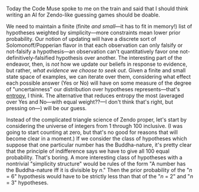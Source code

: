 Today the Code Muse spoke to me on the train and said that I should think writing an AI for Zendo-like guessing games should be doable.

We need to maintain a finite (finite _and small_—it has to fit in memory!) list of hypotheses weighted by simplicity—more constraints mean lower prior probability. Our notion of updating will have a discrete sort of Solomonoff/Popperian flavor in that each observation can only falsify or not-falsify a hypothesis—an observation can't quantitatively favor one not-definitively-falsified hypothesis over another. The interesting part of the endeavor, then, is _not_ how we update our beliefs in response to evidence, but rather, _what evidence we choose to seek out_. Given a finite and small state space of examples, we can iterate over them, considering what effect each possible answer (Yes or No) will have on some measure of the degree of "uncertainness" our distribution over hypotheses represents—that's [entropy](https://en.wikipedia.org/wiki/Entropy_%28information_theory%29), I think. The alternative that reduces entropy the most (averaged over Yes and No—with equal weight??—I don't think that's right, but pressing on—) will be our guess.

Instead of the complicated triangle science of Zendo proper, let's start by considering the universe of integers from 1 through 100 inclusive. (I was going to start counting at zero, but that's no good for reasons that will become clear in a moment.) If we consider the class of hypotheses which suppose that one particular number has the Buddha-nature, it's pretty clear that the principle of indifference says we have to give all 100 equal probability. That's boring. A more interesting class of hypotheses with a nontrivial "simplicity structure" would be rules of the form "A number has the Buddha-nature iff it is divisible by _n_." Then the prior probability of the "_n_ = 6" hypothesis would have to be strictly less than that of the "_n_ = 2" and "_n_ = 3" hypotheses.
